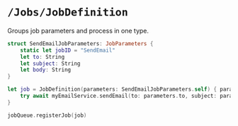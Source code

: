 # ``/Jobs/JobDefinition``

Groups job parameters and process in one type.

```swift
struct SendEmailJobParameters: JobParameters {
    static let jobID = "SendEmail"
    let to: String
    let subject: String
    let body: String
}

let job = JobDefinition(parameters: SendEmailJobParameters.self) { parameters, context in
    try await myEmailService.sendEmail(to: parameters.to, subject: parameters.subject, body: parameters.body)
}

jobQueue.registerJob(job)
```
